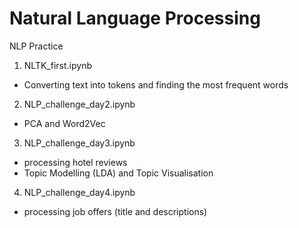 # Natural Language Processing

NLP Practice

1. NLTK_first.ipynb
- Converting text into tokens and finding the most frequent words

2. NLP_challenge_day2.ipynb
- PCA and Word2Vec

3. NLP_challenge_day3.ipynb
- processing hotel reviews
- Topic Modelling (LDA) and Topic Visualisation

4. NLP_challenge_day4.ipynb
- processing job offers (title and descriptions)

